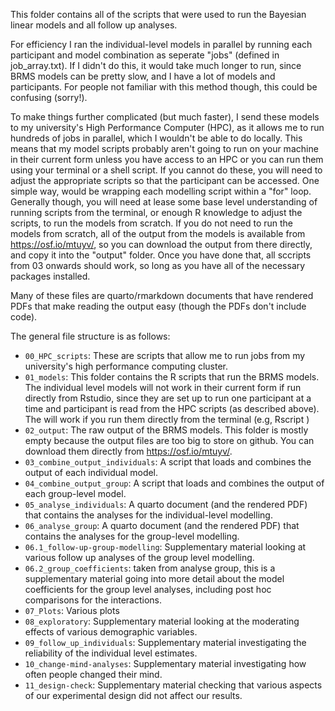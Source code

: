 This folder contains all of the scripts that were used to run the Bayesian linear models and all follow up analyses. 

For efficiency I ran the individual-level models in parallel by running each participant and model combination as seperate "jobs" (defined in job_array.txt). If I didn't do this, it would take much longer to run, since BRMS models can be pretty slow, and I have a lot of models and participants. For people not familiar with this method though, this could be confusing (sorry!). 

To make things further complicated (but much faster), I send these models to my university's High Performance Computer (HPC), as it allows me to run hundreds of jobs in parallel, which I wouldn't be able to do locally. This means that my model scripts probably aren't going to run on your machine in their current form unless you have access to an HPC or you can run them using your terminal or a shell script. If you cannot do these, you will need to adjust the appropriate scripts so that the participant can be accessed. One simple way, would be wrapping each modelling script within a "for" loop. Generally though, you will need at lease some base level understanding of running scripts from the terminal, or enough R knowledge to adjust the scripts, to run the models from scratch. If you do not need to run the models from scratch, all of the output from the models is available from https://osf.io/mtuyv/, so you can download the output from there directly, and copy it into the "output" folder. Once you have done that, all sccripts from 03 onwards should work, so long as you have all of the necessary packages installed. 

Many of these files are quarto/rmarkdown documents that have rendered PDFs that make reading the output easy (though the PDFs don't include code). 

The general file structure is as follows: 

- ``00_HPC_scripts``: These are scripts that allow me to run jobs from my university's high performance computing cluster. 
- ``01_models``: This folder contains the R scripts that run the BRMS models. The individual level models will not work in their current form if run directly from Rstudio, since they are set up to run one participant at a time and participant is read from the HPC scripts (as described above). The will work if you run them directly from the terminal (e.g, Rscript <pathtomodelscript> <subject>)
- ``02_output``: The raw output of the BRMS models. This folder is mostly empty because the output files are too big to store on github. You can download them directly from https://osf.io/mtuyv/. 
- ``03_combine_output_individuals``: A script that loads and combines the output of each individual model. 
- ``04_combine_output_group``: A script that loads and combines the output of each group-level model.
- ``05_analyse_individuals``: A quarto document (and the rendered PDF) that contains the analyses for the individual-level modelling.
- ``06_analyse_group``: A quarto document (and the rendered PDF) that contains the analyses for the group-level modelling.
- ``06.1_follow-up-group-modelling``: Supplementary material looking at various follow up analyses of the group level modelling. 
- ``06.2_group_coefficients``: taken from analyse group, this is a supplementary material going into more detail about the model coefficients for the group level analyses, including post hoc comparisons for the interactions. 
- ``07_Plots``: Various plots 
- ``08_exploratory``: Supplementary material looking at the moderating effects of various demographic variables. 
- ``09_follow_up_individuals``: Supplementary material investigating the reliability of the individual level estimates. 
- ``10_change-mind-analyses``: Supplementary material investigating how often people changed their mind. 
- ``11_design-check``: Supplementary material checking that various aspects of our experimental design did not affect our results. 
